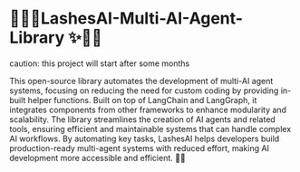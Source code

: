 # 🌌🌸✨LashesAI-Multi-AI-Agent-Library ✨🌸🌌
caution: this project will start after some months

This open-source library automates the development of multi-AI agent systems, focusing on reducing the need for custom coding by providing in-built helper functions. Built on top of LangChain and LangGraph, it integrates components from other frameworks to enhance modularity and scalability. The library streamlines the creation of AI agents and related tools, ensuring efficient and maintainable systems that can handle complex AI workflows. By automating key tasks, LashesAI helps developers build production-ready multi-agent systems with reduced effort, making AI development more accessible and efficient. 🌟🎆
